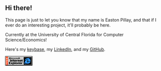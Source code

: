## Hi there!

This page is just to let you know that my name is Easton Pillay, and that if I ever do an interesting project, it'll probably be here.

Currently at the University of Central Florida for Computer Science/Economics!


Here's my [keybase](https://keybase.io/jedieaston), my [LinkedIn](https://www.linkedin.com/in/easton-pillay-53ba4118a), and my [GitHub](https://github.com/jedieaston).


![the official browser of Corporate America(tm)](ie_logo.gif)
